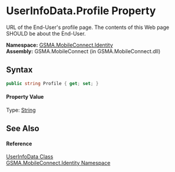 UserInfoData.Profile Property
=============================
URL of the End-User's profile page. The contents of this Web page SHOULD be about the End-User.

**Namespace:** [GSMA.MobileConnect.Identity][1]  
**Assembly:** GSMA.MobileConnect (in GSMA.MobileConnect.dll)

Syntax
------

```csharp
public string Profile { get; set; }
```

#### Property Value
Type: [String][2]

See Also
--------

#### Reference
[UserInfoData Class][3]  
[GSMA.MobileConnect.Identity Namespace][1]  

[1]: ../README.md
[2]: http://msdn.microsoft.com/en-us/library/s1wwdcbf
[3]: README.md
[4]: ../../_icons/Help.png